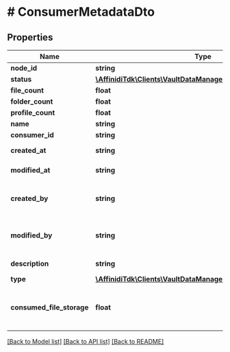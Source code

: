 # # ConsumerMetadataDto

## Properties

Name | Type | Description | Notes
------------ | ------------- | ------------- | -------------
**node_id** | **string** |  |
**status** | [**\AffinidiTdk\Clients\VaultDataManagerClient\Model\NodeStatus**](NodeStatus.md) |  |
**file_count** | **float** |  | [optional]
**folder_count** | **float** |  | [optional]
**profile_count** | **float** |  | [optional]
**name** | **string** |  |
**consumer_id** | **string** |  |
**created_at** | **string** | creation date/time |
**modified_at** | **string** | modification date/time |
**created_by** | **string** | Identifier of the user who created |
**modified_by** | **string** | Identifier of the user who last updated |
**description** | **string** | Description of the node | [optional]
**type** | [**\AffinidiTdk\Clients\VaultDataManagerClient\Model\NodeType**](NodeType.md) |  |
**consumed_file_storage** | **float** | Tracks the amount of bytes used by the stored data. |

[[Back to Model list]](../../README.md#models) [[Back to API list]](../../README.md#endpoints) [[Back to README]](../../README.md)
